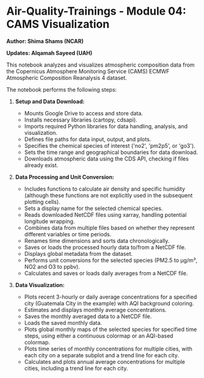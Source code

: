# Air-Quality-Trainings - Module 04: CAMS Visualization

**Author: Shima Shams (NCAR)**

**Updates: Alqamah Sayeed (UAH)**

This notebook analyzes and visualizes atmospheric composition data from the Copernicus Atmosphere Monitoring Service (CAMS) ECMWF Atmospheric Composition Reanalysis 4 dataset.

The notebook performs the following steps:

1.  **Setup and Data Download:**
    *   Mounts Google Drive to access and store data.
    *   Installs necessary libraries (cartopy, cdsapi).
    *   Imports required Python libraries for data handling, analysis, and visualization.
    *   Defines file paths for data input, output, and plots.
    *   Specifies the chemical species of interest ('no2', 'pm2p5', or 'go3').
    *   Sets the time range and geographical boundaries for data download.
    *   Downloads atmospheric data using the CDS API, checking if files already exist.

2.  **Data Processing and Unit Conversion:**
    *   Includes functions to calculate air density and specific humidity (although these functions are not explicitly used in the subsequent plotting cells).
    *   Sets a display name for the selected chemical species.
    *   Reads downloaded NetCDF files using xarray, handling potential longitude wrapping.
    *   Combines data from multiple files based on whether they represent different variables or time periods.
    *   Renames time dimensions and sorts data chronologically.
    *   Saves or loads the processed hourly data to/from a NetCDF file.
    *   Displays global metadata from the dataset.
    *   Performs unit conversions for the selected species (PM2.5 to µg/m³, NO2 and O3 to ppbv).
    *   Calculates and saves or loads daily averages from a NetCDF file.

3.  **Data Visualization:**
    *   Plots recent 3-hourly or daily average concentrations for a specified city (Guatemala City in the example) with AQI background coloring.
    *   Estimates and displays monthly average concentrations.
    *   Saves the monthly averaged data to a NetCDF file.
    *   Loads the saved monthly data.
    *   Plots global monthly maps of the selected species for specified time steps, using either a continuous colormap or an AQI-based colormap.
    *   Plots time series of monthly concentrations for multiple cities, with each city on a separate subplot and a trend line for each city.
    *   Calculates and plots annual average concentrations for multiple cities, including a trend line for each city.

